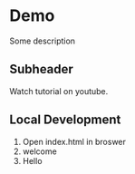# Demo

Some description

## Subheader

Watch tutorial on youtube.

## Local Development

1. Open index.html in broswer
2. welcome
3. Hello
